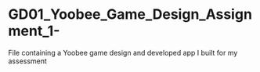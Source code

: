 # GD01_Yoobee_Game_Design_Assignment_1-
File containing a Yoobee game design and developed app I built for my assessment
